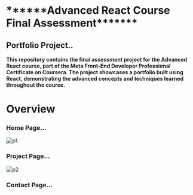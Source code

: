 <h1>******Advanced React Course Final Assessment******* </h1>
<h2>Portfolio Project..</h2>
<p><b>This repository contains the final assessment project for the Advanced React course, part of the Meta Front-End Developer Professional Certificate on Coursera. The project showcases a portfolio built using React, demonstrating the advanced concepts and techniques learned throughout the course.</b></p>

<h1>Overview</h1>
<h3>Home Page...</h3>

![p1](https://github.com/rishininawodi/Course_Assestments/assets/123630889/fe6d4813-808c-49b3-94fc-d4fab6a17b66)

<h3>Project Page...</h3>

![p2](https://github.com/rishininawodi/Course_Assestments/assets/123630889/3fc79a3d-08a6-4184-803e-c394e4ce9b86)

<h3>Contact Page...</h3>



